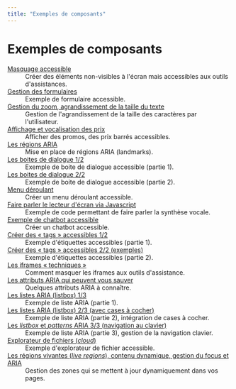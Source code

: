 ```yaml
---
title: "Exemples de composants"
---
```


# Exemples de composants

<dl>
    <dt><a href="masquage-accessible/index.html">Masquage accessible</a></dt>
    <dd>Créer des éléments non-visibles à l'écran mais accessibles aux outils d'assistances.</dd>
    <dt><a href="formulaires/index.html">Gestion des formulaires</a><dt>
    <dd>Exemple de formulaire accessible.</dd>
    <dt><a href="zoom/index.html">Gestion du zoom, agrandissement de la taille du texte</a><dt>
    <dd>Gestion de l'agrandissement de la taille des caractères par l'utilisateur.</dd>
    <dt><a href="vocalisation-des-prix/index.html">Affichage et vocalisation des prix</a><dt>
    <dd>Afficher des promos, des prix barrés accessibles.</dd>
    <dt><a href="landmarks-aria/index.html">Les régions ARIA</a><dt>
    <dd>Mise en place de régions ARIA (<span lang="en">landmarks</span>).</dd>
    <dt><a href="boites-de-dialogue/1/index.html">Les boites de dialogue 1/2</a><dt>
    <dd>Exemple de boite de dialogue accessible (partie 1).</dd>
    <dt><a href="boites-de-dialogue/2/index.html">Les boites de dialogue 2/2</a><dt>
    <dd>Exemple de boite de dialogue accessible (partie 2).</dd>
    <dt><a href="menu-deroulant/index.html">Menu déroulant</a><dt>
    <dd>Créer un menu déroulant accessible.</dd>
    <dt><a href="faire-parler-le-lecteur-d-ecran/index.html">Faire parler le lecteur d'écran via Javascript</a><dt>
    <dd>Exemple de code permettant de faire parler la synthèse vocale.</dd>
    <dt><a href="bonnes-pratiques-pour-un-chatbot/index.html">Exemple de chatbot accessible</a><dt>
    <dd>Créer un chatbot accessible.</dd>
    <dt><a href="tags/index.html">Créer des «&nbsp;tags&nbsp;» accessibles 1/2</a><dt>
    <dd>Exemple d'étiquettes accessibles (partie 1).</dd>
    <dt><a href="tags/2/index.html">Créer des «&nbsp;tags&nbsp;» accessibles 2/2 (exemples)</a><dt>
    <dd>Exemple d'étiquettes accessibles (partie 2).</dd>
    <dt><a href="iframes-techniques/index.html">Les <span lang="en">iframes</span> «&nbsp;techniques&nbsp;»</a><dt>
    <dd>Comment masquer les <span lang="en">iframes</span> aux outils d'assistance.</dd>
    <dt><a href="label-ledby-describedby.html">Les attributs ARIA qui peuvent vous sauver</a><dt>
    <dd>Quelques attributs ARIA à connaître.</dd>
    <dt><a href="listbox/index.html">Les listes <abbr>ARIA</abbr> (listbox) 1/3</a><dt>
    <dd>Exemple de liste ARIA (partie 1).</dd>
    <dt><a href="listbox-avec-cases-a-cocher/index.html">Les listes <abbr>ARIA</abbr> (listbox) 2/3 (avec cases à cocher)</a><dt>
    <dd>Exemple de liste ARIA (partie 2), intégration de cases à cocher.</dd>
    <dt><a href="listbox-et-navigation-clavier/index.html">Les <i lang="en">listbox</i> et <i lang="en">patterns</i> <abbr>ARIA</abbr> 3/3 (navigation au clavier)</a><dt>
    <dd>Exemple de liste ARIA (partie 3), gestion de la navigation clavier.</dd>
    <dt><a href="explorateur-de-fichiers/index.html">Explorateur de fichiers (<i lang="en">cloud</i>)</a><dt>
    <dd>Exemple d'explorateur de fichier accessible.</dd>
    <dt><a href="gestion-dynamique-du-focus/index.html">Les régions vivantes (<i lang="en">live regions</i>), contenu dynamique, gestion du focus et <abbr>ARIA</abbr></a></dt>
    <dd>Gestion des zones qui se mettent à jour dynamiquement dans vos pages.</dd>
    
</dl>
